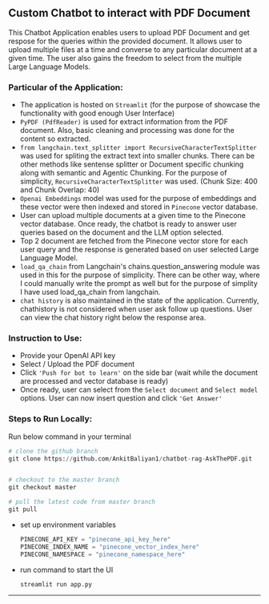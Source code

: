 ## Custom Chatbot to interact with PDF Document


This Chatbot Application enables users to upload PDF Document and get respose for the queries within the provided document. It allows user to upload multiple files at a time and converse to any particular document at a given time. The user also gains the freedom to select from the multiple Large Language Models. 


### Particular of the Application:
- The application is hosted on ```Streamlit``` (for the purpose of showcase the functionality with good enough User Interface)
- ```PyPDF (PdfReader)``` is used for extract information from the PDF document. Also, basic cleaning and processing was done for the content so extracted.
- ```from langchain.text_splitter import RecursiveCharacterTextSplitter``` was used for spliting the extract text into smaller chunks. There can be other methods like sentense splitter or Document specific chunking along with semantic and Agentic Chunking. For the purpose of simplicity, ```RecursiveCharacterTextSplitter``` was used. (Chunk Size: 400 and Chunk Overlap: 40)
- ```Openai Embeddings``` model was used for the purpose of embeddings and these vector were then indexed and stored in ```Pinecone``` vector database.
- User can upload multiple documents at a given time to the Pinecone vector database. Once ready, the chatbot is ready to answer user queries based on the document and the LLM option selected.
- Top 2 document are fetched from the Pinecone vector store for each user query and the response is generated based on user selected Large Language Model. 
- ```load_qa_chain``` from Langchain's chains.question_answering module was used in this for the purpose of simplicity. There can be other way, where I could manually write the prompt as well but for the purpose of simplity I have used load_qa_chain from langchain. 
- ```chat history``` is also maintained in the state of the application. Currently, chathistory is not considered when user ask follow up questions. User can view the chat history right below the response area. 




### Instruction to Use: 
- Provide your OpenAI API key
- Select / Upload the PDF document 
- Click ```'Push for bot to learn'``` on the side bar (wait while the document are processed and vector database is ready)
- Once ready, user can select from the  ```Select document``` and ```Select model``` options. User can now insert question and click ```'Get Answer'```


### Steps to Run Locally:

Run below command in your terminal

```python 
# clone the github branch
git clone https://github.com/AnkitBaliyan1/chatbot-rag-AskThePDF.git


# checkout to the master branch 
git checkout master

# pull the latest code from master branch
git pull 
```

- set up environment variables
    ``` python
    PINECONE_API_KEY = "pinecone_api_key_here"
    PINECONE_INDEX_NAME = "pinecone_vector_index_here"
    PINECONE_NAMESPACE = "pinecone_namespace_here"
    ```

- run command to start the UI
    ``` python
    streamlit run app.py
    ```


---